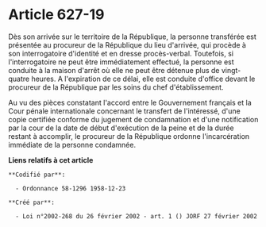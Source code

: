 # Article 627-19

Dès son arrivée sur le territoire de la République, la personne transférée est présentée au procureur de la République du
lieu d'arrivée, qui procède à son interrogatoire d'identité et en dresse procès-verbal. Toutefois, si l'interrogatoire ne
peut être immédiatement effectué, la personne est conduite à la maison d'arrêt où elle ne peut être détenue plus de vingt-
quatre heures. A l'expiration de ce délai, elle est conduite d'office devant le procureur de la République par les soins du
chef d'établissement.

Au vu des pièces constatant l'accord entre le Gouvernement français et la Cour pénale internationale concernant le transfert
de l'intéressé, d'une copie certifiée conforme du jugement de condamnation et d'une notification par la cour de la date de
début d'exécution de la peine et de la durée restant à accomplir, le procureur de la République ordonne l'incarcération
immédiate de la personne condamnée.

**Liens relatifs à cet article**

	**Codifié par**:

	  - Ordonnance 58-1296 1958-12-23

	**Créé par**:

	  - Loi n°2002-268 du 26 février 2002 - art. 1 () JORF 27 février 2002
